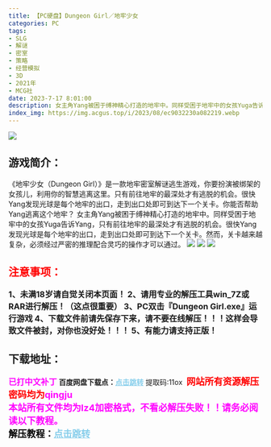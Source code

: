 ```yaml
---
title: 【PC硬盘】Dungeon Girl／地牢少女
categories: PC
tags:
- SLG
- 解谜
- 密室
- 策略
- 经营模拟
- 3D
- 2021年
- MCG社
date: 2023-7-17 8:01:00
description: 女主角Yang被困于缚神精心打造的地牢中。同样受困于地牢中的女孩Yuga告诉Yang，只有前往地牢的最深处才有逃脱的机会。很快Yang发现光球是每个地牢的出口，走到出口处即可到达下一个关卡。然而，关卡越来越复杂，必须经过严密的推理配合灵巧的操作才可以通过。
index_img: https://img.acgus.top/i/2023/08/ec9032230a082219.webp
---
```

![](https://img.acgus.top/i/2023/08/ec9032230a082219.webp)
## 游戏简介：
《地牢少女（Dungeon Girl）》是一款地牢密室解谜逃生游戏，你要扮演被绑架的女孩儿，利用你的智慧逃离这里。只有前往地牢的最深处才有逃脱的机会。很快Yang发现光球是每个地牢的出口，走到出口处即可到达下一个关卡。你能否帮助Yang逃离这个地牢？
女主角Yang被困于缚神精心打造的地牢中。同样受困于地牢中的女孩Yuga告诉Yang，只有前往地牢的最深处才有逃脱的机会。很快Yang发现光球是每个地牢的出口，走到出口处即可到达下一个关卡。然而，关卡越来越复杂，必须经过严密的推理配合灵巧的操作才可以通过。
![](https://telegraph.eowo.us//file/c967ad07ebe1cb7008d4d.webp)
![](https://telegraph.eowo.us//file/42d5624c3152c461142a4.webp)
![](https://telegraph.eowo.us//file/a931767860783a683e2ba.webp)





## <font color=#FF0000 >注意事项：</font>
<font size=3><b>1、未满18岁请自觉关闭本页面！
2、请用专业的解压工具win_7Z或RAR进行解压！（这点很重要）
3、PC双击『Dungeon Girl.exe』运行游戏
4、下载文件前请先保存下来，请不要在线解压！！！这样会导致文件被封，对你也没好处！！！
5、有能力请支持正版！</b></font>

## 下载地址：
<font color=#FF00FF size=3><b>已打中文补丁</b></font>
<b>百度网盘下载点：</b><a href="https://pan.baidu.com/s/1Mu5vvGKPx6IBTpK552dbcw?pwd=11ox" style="color: #87CEEB;"><b>点击跳转</b></a> 提取码:11ox
<a style="padding: 0" href="https://post.qingju.org/AD/"><img style="max-width:100%" src="https://img.acgus.top/i/2024/07/478f689b8021d8d499ab43d21acf137a.gif" alt=""></a>
<b><font color=#FF0000 size=4>网站所有资源解压密码均为</b></font><b><font color=#FF00FF size=4>qingju</font><font color=#FF0000 ></font></b><br><b><font color=#FF00FF size=4>本站所有文件均为lz4加密格式，不看必解压失败！！请务必阅读以下教程。</b></font><br><b><font color=#000 size=4>解压教程：</b><a href="https://post.qingju.org/tutorial/000/" style="color: #87CEEB;"><b>点击跳转</b></a>
